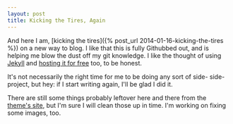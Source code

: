 ```yaml
---
layout: post
title: Kicking the Tires, Again
---
```


And here I am, [kicking the tires]({% post_url 2014-01-16-kicking-the-tires %}) on a new way to blog. I like that this is fully Githubbed out, and is helping me blow the dust off my git knowledge. I like the thought of using [Jekyll][jekyll] and [hosting it for free][githubhostfree] too, to be honest.

It's not necessarily the right time for me to be doing any sort of side- side- project, but hey: if I start writing again, I'll be glad I did it.

There are still some things probably leftover here and there from the [theme's site](http://pixyll.com/), but I'm sure I will clean those up in time. I'm working on fixing some images, too.

[jekyll]: http://jekyllrb.com/
[githubhostfree]: https://pages.github.com/
